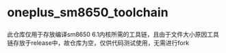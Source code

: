 # oneplus_sm8650_toolchain
##### 
此仓库仅用于存放编译sm8650 6.1内核所需的工具链，且由于文件大小原因工具链存放于release中，故仓库为空，仅供代码测试使用，无需进行fork
